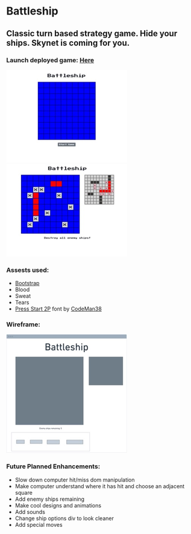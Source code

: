 # Battleship

## Classic turn based strategy game. Hide your ships. Skynet is coming for you. 

### Launch deployed game: [Here](https://battleshipvdv.netlify.app)

![placement](/images/placement.jpeg)
![gameplay](/images/gameplay.jpeg)

### Assests used:
* [Bootstrap](https://getbootstrap.com/)
* Blood 
* Sweat 
* Tears
* [Press Start 2P](https://fonts.google.com/specimen/Press+Start+2P#standard-styles) font by [CodeMan38](https://fonts.google.com/?query=CodeMan38)

### Wireframe:
![wireframe](/images/wireFrame.jpeg)

### Future Planned Enhancements:
* Slow down computer hit/miss dom manipulation
* Make computer understand where it has hit and choose an adjacent square 
* Add enemy ships remaining
* Make cool designs and animations
* Add sounds 
* Change ship options div to look cleaner
* Add special moves
